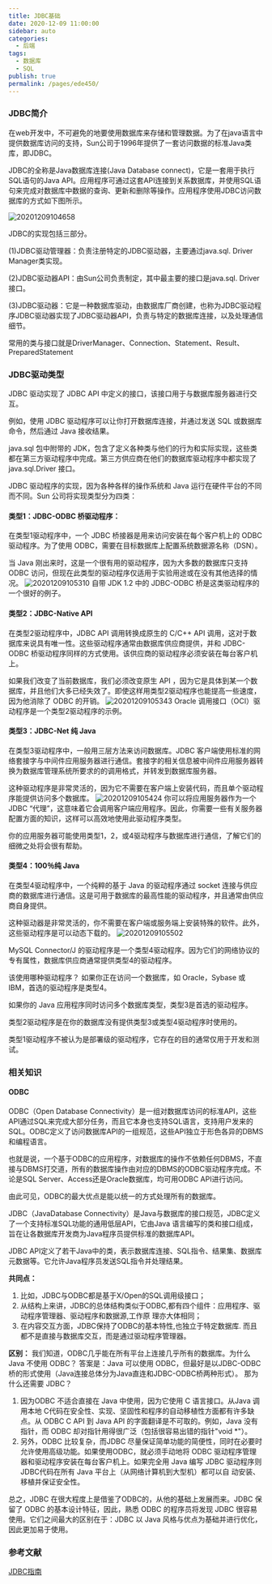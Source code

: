 ```yaml
---
title: JDBC基础
date: 2020-12-09 11:00:00
sidebar: auto
categories: 
  - 后端
tags: 
  - 数据库
  - SQL
publish: true
permalink: /pages/ede450/
---
```


### JDBC简介
在web开发中，不可避免的地要使用数据库来存储和管理数据。为了在java语言中提供数据库访问的支持，Sun公司于1996年提供了一套访问数据的标准Java类库，即JDBC。

JDBC的全称是Java数据库连接(Java Database connect)，它是一套用于执行SQL语句的Java API。应用程序可通过这套API连接到关系数据库，并使用SQL语句来完成对数据库中数据的查询、更新和删除等操作。应用程序使用JDBC访问数据库的方式如下图所示。

![20201209104658](http://picqq.oss-cn-shenzhen.aliyuncs.com//pic/md/20201209104658.png)

JDBC的实现包括三部分。

(1)JDBC驱动管理器：负责注册特定的JDBC驱动器，主要通过java.sql. Driver Manager类实现。

(2)JDBC驱动器API：由Sun公司负责制定，其中最主要的接口是java.sql. Driver接口。

(3)JDBC驱动器：它是一种数据库驱动，由数据库厂商创建，也称为JDBC驱动程序JDBC驱动器实现了JDBC驱动器API，负责与特定的数据库连接，以及处理通信细节。

常用的类与接口就是DriverManager、Connection、Statement、Result、PreparedStatement

### JDBC驱动类型

JDBC 驱动实现了 JDBC API 中定义的接口，该接口用于与数据库服务器进行交互。

例如，使用 JDBC 驱动程序可以让你打开数据库连接，并通过发送 SQL 或数据库命令，然后通过 Java 接收结果。

java.sql 包中附带的 JDK，包含了定义各种类与他们的行为和实际实现，这些类都在第三方驱动程序中完成。第三方供应商在他们的数据库驱动程序中都实现了 java.sql.Driver 接口。

JDBC 驱动程序的实现，因为各种各样的操作系统和 Java 运行在硬件平台的不同而不同。Sun 公司将实现类型分为四类：

#### 类型1：JDBC-ODBC 桥驱动程序：
在类型1驱动程序中，一个 JDBC 桥接器是用来访问安装在每个客户机上的 ODBC 驱动程序。为了使用 ODBC，需要在目标数据库上配置系统数据源名称（DSN）。

当 Java 刚出来时，这是一个很有用的驱动程序，因为大多数的数据库只支持 ODBC 访问，但现在此类型的驱动程序仅适用于实验用途或在没有其他选择的情况。
![20201209105310](http://picqq.oss-cn-shenzhen.aliyuncs.com//pic/md/20201209105310.png)
自带 JDK 1.2 中的 JDBC-ODBC 桥是这类驱动程序的一个很好的例子。

#### 类型2：JDBC-Native API
在类型2驱动程序中，JDBC API 调用转换成原生的 C/C++ API 调用，这对于数据库来说具有唯一性。这些驱动程序通常由数据库供应商提供，并和 JDBC-ODBC 桥驱动程序同样的方式使用。该供应商的驱动程序必须安装在每台客户机上。

如果我们改变了当前数据库，我们必须改变原生 API ，因为它是具体到某一个数据库，并且他们大多已经失效了。即使这样用类型2驱动程序也能提高一些速度，因为他消除了 ODBC 的开销。
![20201209105343](http://picqq.oss-cn-shenzhen.aliyuncs.com//pic/md/20201209105343.png)
Oracle 调用接口（OCI）驱动程序是一个类型2驱动程序的示例。

#### 类型3：JDBC-Net 纯 Java
在类型3驱动程序中，一般用三层方法来访问数据库。JDBC 客户端使用标准的网络套接字与中间件应用服务器进行通信。套接字的相关信息被中间件应用服务器转换为数据库管理系统所要求的的调用格式，并转发到数据库服务器。

这种驱动程序是非常灵活的，因为它不需要在客户端上安装代码，而且单个驱动程序能提供访问多个数据库。
![20201209105424](http://picqq.oss-cn-shenzhen.aliyuncs.com//pic/md/20201209105424.png)
你可以将应用服务器作为一个 JDBC “代理”，这意味着它会调用客户端应用程序。因此，你需要一些有关服务器配置方面的知识，这样可以高效地使用此驱动程序类型。

你的应用服务器可能使用类型1，2，或4驱动程序与数据库进行通信，了解它们的细微之处将会很有帮助。

#### 类型4：100％纯 Java
在类型4驱动程序中，一个纯粹的基于 Java 的驱动程序通过 socket 连接与供应商的数据库进行通信。这是可用于数据库的最高性能的驱动程序，并且通常由供应商自身提供。

这种驱动器是非常灵活的，你不需要在客户端或服务端上安装特殊的软件。此外，这些驱动程序是可以动态下载的。
![20201209105502](http://picqq.oss-cn-shenzhen.aliyuncs.com//pic/md/20201209105502.png)

MySQL Connector/J 的驱动程序是一个类型4驱动程序。因为它们的网络协议的专有属性，数据库供应商通常提供类型4的驱动程序。

该使用哪种驱动程序？
如果你正在访问一个数据库，如 Oracle，Sybase 或 IBM，首选的驱动程序是类型4。

如果你的 Java 应用程序同时访问多个数据库类型，类型3是首选的驱动程序。

类型2驱动程序是在你的数据库没有提供类型3或类型4驱动程序时使用的。

类型1驱动程序不被认为是部署级的驱动程序，它存在的目的通常仅用于开发和测试。

### 相关知识

#### ODBC 

ODBC（Open Database Connectivity）是一组对数据库访问的标准API，这些API通过SQL来完成大部分任务，而且它本身也支持SQL语言，支持用户发来的SQL。ODBC定义了访问数据库API的一组规范，这些API独立于形色各异的DBMS和编程语言。

也就是说，一个基于ODBC的应用程序，对数据库的操作不依赖任何DBMS，不直接与DBMS打交道，所有的数据库操作由对应的DBMS的ODBC驱动程序完成。不论是SQL Server、Access还是Oracle数据库，均可用ODBC API进行访问。

由此可见，ODBC的最大优点是能以统一的方式处理所有的数据库。

JDBC（JavaDatabase Connectivity）是Java与数据库的接口规范，JDBC定义了一个支持标准SQL功能的通用低层API，它由Java 语言编写的类和接口组成，旨在让各数据库开发商为Java程序员提供标准的数据库API。

JDBC API定义了若干Java中的类，表示数据库连接、SQL指令、结果集、数据库元数据等。它允许Java程序员发送SQL指令并处理结果。

**共同点：**

1. 比如，JDBC与ODBC都是基于X/Open的SQL调用级接口；
2. 从结构上来讲，JDBC的总体结构类似于ODBC,都有四个组件：应用程序、驱动程序管理器、驱动程序和数据源,工作原 理亦大体相同；  
3. 在内容交互方面，JDBC保持了ODBC的基本特性,也独立于特定数据库. 而且都不是直接与数据库交互，而是通过驱动程序管理器。      

**区别：**
我们知道，ODBC几乎能在所有平台上连接几乎所有的数据库。为什么 Java 不使用 ODBC？
答案是：Java 可以使用 ODBC，但最好是以JDBC-ODBC桥的形式使用（Java连接总体分为Java直连和JDBC-ODBC桥两种形式）。
那为什么还需要 JDBC？
1. 因为ODBC 不适合直接在 Java 中使用，因为它使用 C 语言接口。从Java 调用本地 C代码在安全性、实现、坚固性和程序的自动移植性方面都有许多缺点。从 ODBC C API 到 Java API 的字面翻译是不可取的。例如，Java 没有指针，而 ODBC 却对指针用得很广泛（包括很容易出错的指针"void *"）。
2. 另外，ODBC 比较复杂，而JDBC 尽量保证简单功能的简便性，同时在必要时允许使用高级功能。如果使用ODBC，就必须手动地将 ODBC 驱动程序管理器和驱动程序安装在每台客户机上。如果完全用 Java 编写 JDBC 驱动程序则 JDBC代码在所有 Java 平台上（从网络计算机到大型机）都可以自 动安装、移植并保证安全性。

总之，JDBC 在很大程度上是借鉴了ODBC的，从他的基础上发展而来。JDBC 保留了 ODBC 的基本设计特征，因此，熟悉 ODBC 的程序员将发现 JDBC 很容易使用。它们之间最大的区别在于：JDBC 以 Java 风格与优点为基础并进行优化，因此更加易于使用。

### 参考文献

[JDBC指南](https://www.w3cschool.cn/jdbc/1e8k1ilm.html)